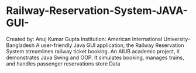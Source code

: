 # Railway-Reservation-System-JAVA-GUI-
Created by: Anuj Kumar Gupta Institution: American International University-Bangladesh A user-friendly Java GUI application, the Railway Reservation System streamlines railway ticket booking. An AIUB academic project, it demonstrates Java Swing and OOP. It simulates booking, manages trains, and handles passenger reservations store Data
